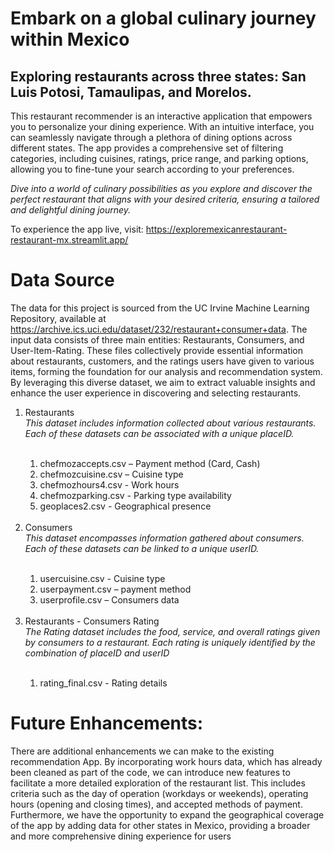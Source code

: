 # **Embark on a global culinary journey within Mexico** 
## Exploring restaurants across three states: San Luis Potosi, Tamaulipas, and Morelos.

This restaurant recommender is an interactive application that empowers you to personalize your dining experience. With an intuitive interface, you can seamlessly navigate through a plethora of dining options across different states. The app provides a comprehensive set of filtering categories, including cuisines, ratings, price range, and parking options, allowing you to fine-tune your search according to your preferences.<br>

*Dive into a world of culinary possibilities as you explore and discover the perfect restaurant that aligns with your desired criteria, ensuring a tailored and delightful dining journey.*<br>

To experience the app live, visit: https://exploremexicanrestaurant-restaurant-mx.streamlit.app/ 

# Data Source<br>
The data for this project is sourced from the UC Irvine Machine Learning Repository, available at https://archive.ics.uci.edu/dataset/232/restaurant+consumer+data. The input data consists of three main entities: Restaurants, Consumers, and User-Item-Rating. These files collectively provide essential information about restaurants, customers, and the ratings users have given to various items, forming the foundation for our analysis and recommendation system. By leveraging this diverse dataset, we aim to extract valuable insights and enhance the user experience in discovering and selecting restaurants.

<ol>
  <li>Restaurants </li><em> This dataset includes information collected about various restaurants. Each of these datasets can be associated with a unique placeID.</em><br><br>

  <ol> 
  <li>chefmozaccepts.csv – Payment method (Card, Cash)</li>
  <li> chefmozcuisine.csv – Cuisine type</li>
  <li> chefmozhours4.csv - Work hours</li>
  <li> chefmozparking.csv - Parking type availability</li>	
  <li> geoplaces2.csv - Geographical presence </ol>
<br>
  <li>Consumers </li><em>This dataset encompasses information gathered about consumers. Each of these datasets can be linked to a unique userID.</em> <br><br>
  <ol> 
  <li>usercuisine.csv - Cuisine type</li>
  <li>userpayment.csv – payment method</li>
  <li>userprofile.csv – Consumers data </li></ol>	
  <br>
  <li>Restaurants - Consumers Rating</li><em>The Rating dataset includes the food, service, and overall ratings given by consumers to a restaurant. Each rating is uniquely identified by the combination of placeID and userID</em><br><br>
  <ol> 
  <li>rating_final.csv - Rating details</li></ol>
</ol>

# Future Enhancements: <br>
There are additional enhancements we can make to the existing recommendation App. By incorporating work hours data, which has already been cleaned as part of the code, we can introduce new features to facilitate a more detailed exploration of the restaurant list. This includes criteria such as the day of operation (workdays or weekends), operating hours (opening and closing times), and accepted methods of payment. Furthermore, we have the opportunity to expand the geographical coverage of the app by adding data for other states in Mexico, providing a broader and more comprehensive dining experience for users

